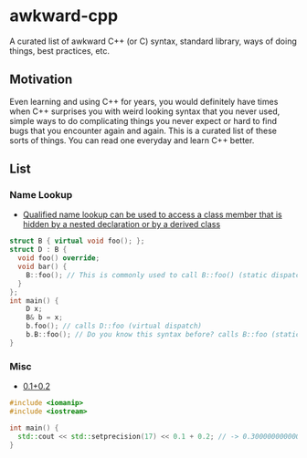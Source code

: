 # awkward-cpp
A curated list of awkward C++ (or C) syntax, standard library, ways of doing things, best practices, etc.

## Motivation
Even learning and using C++ for years, you would definitely have times when C++ surprises you with weird looking syntax that you never used, simple ways to do complicating things  you never expect or hard to find bugs that you encounter again and again. This is a curated list of these sorts of things. You can read one everyday and learn C++ better.


## List

### Name Lookup

- [Qualified name lookup can be used to access a class member that is hidden by a nested declaration or by a derived class](https://en.cppreference.com/w/cpp/language/qualified_lookup)

```c++
struct B { virtual void foo(); };
struct D : B { 
  void foo() override; 
  void bar() {
    B::foo(); // This is commonly used to call B::foo() (static dispatch)
  }
};
int main() {
    D x;
    B& b = x;
    b.foo(); // calls D::foo (virtual dispatch)
    b.B::foo(); // Do you know this syntax before? calls B::foo (static dispatch)
}
```

### Misc

- [0.1+0.2](https://0.30000000000000004.com/)
```c++
#include <iomanip>
#include <iostream>

int main() {
  std::cout << std::setprecision(17) << 0.1 + 0.2; // -> 0.30000000000000004
}
```
